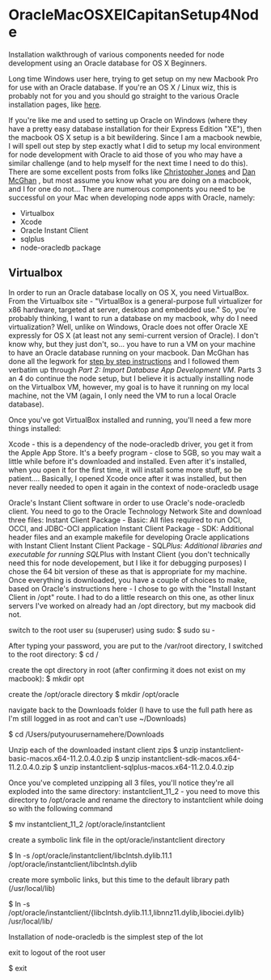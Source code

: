 # OracleMacOSXElCapitanSetup4Node
Installation walkthrough of various components needed for node development using an Oracle database for OS X Beginners.  

Long time Windows user here, trying to get setup on my new Macbook Pro for use with an Oracle database.  If you're an OS X / Linux wiz, this is probably not for you and you should go straight to the various Oracle installation pages, like [here](https://github.com/oracle/node-oracledb/blob/master/INSTALL.md#instosx).

If you're like me and used to setting up Oracle on Windows (where they have a pretty easy database installation for their Express Edition "XE"), then the macbook OS X setup is a bit bewildering. Since I am a macbook newbie, I will spell out step by step exactly what I did to setup my local environment for node development with Oracle to aid those of you who may have a similar challenge (and to help myself for the next time I need to do this).  There are some excellent posts from folks like [Christopher Jones](https://blogs.oracle.com/opal/) and [Dan McGhan](https://jsao.io/) , but most assume you know what you are doing on a macbook, and I for one do not...  There are numerous components you need to be successful on your Mac when developing node apps with Oracle, namely:

 - Virtualbox
 - Xcode
 - Oracle Instant Client
 - sqlplus
 - node-oracledb package

## Virtualbox ##
In order to run an Oracle database locally on OS X, you need VirtualBox.  From the Virtualbox site - "VirtualBox is a general-purpose full virtualizer for x86 hardware, targeted at server, desktop and embedded use."  So, you're probably thinking, I want to run a database on my macbook, why do I need virtualization?  Well, unlike on Windows, Oracle does not offer Oracle XE expressly for OS X (at least not any semi-current version of Oracle).  I don't know why, but they just don't, so... you have to run a VM on your machine to have an Oracle database running on your macbook. Dan McGhan has done all the legwork for [step by step instructions](https://jsao.io/2015/10/creating-a-local-sandbox-for-node-js-and-oracle-database/) and I followed them verbatim up through *Part 2: Import Database App Development VM*.  Parts 3 an 4 do continue the node setup, but I believe it is actually installing node on the Virtualbox VM, however, my goal is to have it running on my local machine, not the VM (again, I only need the VM to run a local Oracle database).

Once you've got VirtualBox installed and running, you'll need a few more things installed:

Xcode - this is a dependency of the node-oracledb driver, you get it from the Apple App Store.  It's a beefy program - close to 5GB, so you may wait a little while before it's downloaded and installed. Even after it's installed, when you open it for the first time, it will install some more stuff, so be patient....  Basically, I opened Xcode once after it was installed, but then never really needed to open it again in the context of node-oracledb usage

Oracle's Instant Client software in order to use Oracle's node-oracledb client.  You need to go to the Oracle Technology Network Site and download three files:
Instant Client Package - Basic: All files required to run OCI, OCCI, and JDBC-OCI application
Instant Client Package - SDK: Additional header files and an example makefile for developing Oracle applications with Instant Client
Instant Client Package - SQL*Plus: Additional libraries and executable for running SQL*Plus with Instant Client (you don't technically need this for node developement, but I like it for debugging purposes)
I chose the 64 bit version of these as that is appropriate for my machine. 
Once everything is downloaded, you have a couple of choices to make, based on Oracle's instructions here - I chose to go with the "Install Instant Client in /opt" route.  I had to do a little research on this one, as other linux servers I've worked on already had an /opt directory, but my macbook did not. 

switch to the root user su (superuser) using sudo:
$ sudo su -

After typing your password, you are put to the /var/root directory, I switched to the root directory:
$ cd /

create the opt directory in root (after confirming it does not exist on my macbook):
$ mkdir opt

create the /opt/oracle directory
$ mkdir /opt/oracle

navigate back to the Downloads folder (I have to use the full path here as I'm still logged in as root and can't use ~/Downloads)

$ cd /Users/putyourusernamehere/Downloads

Unzip each of the downloaded instant client zips
$ unzip instantclient-basic-macos.x64-11.2.0.4.0.zip
$ unzip instantclient-sdk-macos.x64-11.2.0.4.0.zip
$ unzip instantclient-sqlplus-macos.x64-11.2.0.4.0.zip

Once you've completed unzipping all 3 files, you'll notice they're all exploded into the same directory: instantclient_11_2 - you need to move this directory to /opt/oracle and rename the directory to instantclient while doing so with the following command

$ mv instantclient_11_2 /opt/oracle/instantclient

create a symbolic link file in the opt/oracle/instantclient directory

$ ln -s /opt/oracle/instantclient/libclntsh.dylib.11.1 /opt/oracle/instantclient/libclntsh.dylib

create more symbolic links, but this time to the default library path (/usr/local/lib)

$ ln -s /opt/oracle/instantclient/{libclntsh.dylib.11.1,libnnz11.dylib,libociei.dylib} /usr/local/lib/

Installation of node-oracledb is the simplest step of the lot 

exit to logout of the root user

$ exit
